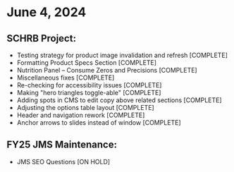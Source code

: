 # June 4, 2024

## SCHRB Project:

- Testing strategy for product image invalidation and refresh [COMPLETE]
- Formatting Product Specs Section [COMPLETE]
- Nutrition Panel – Consume Zeros and Precisions [COMPLETE]
- Miscellaneous fixes [COMPLETE]
- Re-checking for accessibility issues [COMPLETE]
- Making "hero triangles toggle-able" [COMPLETE]
- Adding spots in CMS to edit copy above related sections [COMPLETE]
- Adjusting the options table layout [COMPLETE]
- Header and navigation rework [COMPLETE]
- Anchor arrows to slides instead of window [COMPLETE]

## FY25 JMS Maintenance:

- JMS SEO Questions [ON HOLD]
